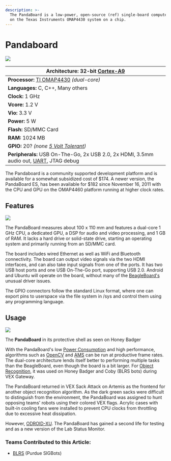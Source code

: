 ```yaml
---
description: >-
  The PandaBoard is a low-power, open-source (ref) single-board computer based
  on the Texas Instruments OMAP4430 system on a chip.
---
```


# Pandaboard

![](https://phabricator.purduesigbots.com/file/data/3a6ppzzjxb5hcjzsof7t/PHID-FILE-gqs4l6fjjznsjnrcyvrp/pandaboard\_es\_omap4460.jpg)

| **Architecture:** 32-bit [Cortex-A9](http://www.arm.com/products/processors/cortex-a/cortex-a9.php/)                                                                                                        |
| ----------------------------------------------------------------------------------------------------------------------------------------------------------------------------------------------------------- |
| **Processor:** [TI OMAP4430](http://www.ti.com/product/omap4430/) _(dual-core)_                                                                                                                             |
| **Languages:** C, C++, Many others                                                                                                                                                                          |
| **Clock:** 1 GHz                                                                                                                                                                                            |
| **Vcore:** 1.2 V                                                                                                                                                                                            |
| **Vio:** 3.3 V                                                                                                                                                                                              |
| **Power:** 5 W                                                                                                                                                                                              |
| **Flash:** SD/MMC Card                                                                                                                                                                                      |
| **RAM:** 1024 MB                                                                                                                                                                                            |
| **GPIO:** 20? _(none_ [_5 Volt Tolerant_](../5-volt-tolerant.md)_)_                                                                                                                                         |
| **Peripherals:** USB On-The-Go, 2x USB 2.0, 2x HDMI, 3.5mm audio out, [UART](https://github.com/purduesigbots/BLRS-Wiki/tree/3aeb8702c5b3a6c01813fc864764d2c87eb47766/w/wiki/ee/uart/README.md), JTAG debug |

The Pandaboard is a community supported development platform and is available for a somewhat subsidized cost of $174. A newer version, the PandaBoard ES, has been available for $182 since November 16, 2011 with the CPU and GPU on the OMAP4460 platform running at higher clock rates.

## Features

[![](https://phabricator.purduesigbots.com/file/data/ekqyy5ciw6h2wp4wedd5/PHID-FILE-dgtlep4zogo2gehfknzd/pandaboard\_ports.png)](https://phabricator.purduesigbots.com/file/data/ekqyy5ciw6h2wp4wedd5/PHID-FILE-dgtlep4zogo2gehfknzd/pandaboard\_ports.png)

The PandaBoard measures about 100 x 110 mm and features a dual-core 1 GHz CPU, a dedicated GPU, a DSP for audio and video processing, and 1 GB of RAM. It lacks a hard drive or solid-state drive, starting an operating system and primarily running from an SD/MMC card.

The board includes wired Ethernet as well as WiFi and Bluetooth connectivity. The board can output video signals via the two HDMI interfaces, and can also take input signals from one of the ports. It has two USB host ports and one USB On-The-Go port, supporting USB 2.0. Android and Ubuntu will operate on the board, without many of the [BeagleBoard's](beagleboard.md) unusual driver issues.

The GPIO connectors follow the standard Linux format, where one can export pins to userspace via the file system in /sys and control them using any programming language.

## Usage

[![](https://phabricator.purduesigbots.com/file/data/sqc64rm7l2tooprf4i3i/PHID-FILE-6hnmau75gozlbepdnsv5/pandaboard\_inuse.jpg)](https://phabricator.purduesigbots.com/file/data/sqc64rm7l2tooprf4i3i/PHID-FILE-6hnmau75gozlbepdnsv5/pandaboard\_inuse.jpg)

The **PandaBoard** in its protective shell as seen on Honey Badger

With the PandaBoard's low [Power Consumption](../power-consumption.md) and high performance, algorithms such as [OpenCV](../../../software/object-recognition/opencv.md) and [AMS](../../../software/object-recognition/ams.md) can be run at productive frame rates. The dual-core architecture lends itself better to performing multiple tasks than the BeagleBoard, even though the board is a bit larger. For [Object Recognition](../../../software/object-recognition/), it was used on Honey Badger and Coby (BLRS bots) during VEX Gateway.

The PandaBoard returned in VEX Sack Attack on Artemis as the frontend for another object recognition algorithm. As the dark green sacks were difficult to distinguish from the environment, the PandaBoard was assigned to hunt opposing teams' robots using their colored VEX flags. Acrylic cases with built-in cooling fans were installed to prevent CPU clocks from throttling due to excessive heat dissipation.

However, [ODROID-XU](odroid-xu.md). The PandaBoard has gained a second life for testing and as a new version of the Lab Status Monitor.

### Teams Contributed to this Article:

* [BLRS](https://purduesigbots.com/) (Purdue SIGBots)
